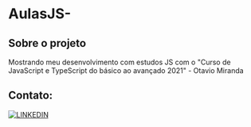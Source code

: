 # AulasJS-


## Sobre o projeto

Mostrando meu desenvolvimento com estudos JS com o "Curso de JavaScript e TypeScript do básico ao avançado 2021" - Otavio Miranda

## Contato:

<a href="https://www.linkedin.com/in/michel-silva-aa0663162/" target="blank"><img  src="https://img.shields.io/badge/LinkedIn-0077B5?style=for-the-badge&logo=linkedin&logoColor=white" alt="LINKEDIN"/></a>

